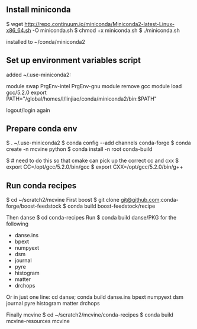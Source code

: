 ## Install miniconda
$ wget http://repo.continuum.io/miniconda/Miniconda2-latest-Linux-x86_64.sh -O miniconda.sh
$ chmod +x miniconda.sh 
$ ./miniconda.sh 

installed to ~/conda/miniconda2

## Set up environment variables script
added ~/.use-miniconda2:

  module swap PrgEnv-intel PrgEnv-gnu
  module remove gcc
  module load gcc/5.2.0
  export PATH="/global/homes/l/linjiao/conda/miniconda2/bin:$PATH"

logout/login again

## Prepare conda env

$ . ~/.use-miniconda2
$ conda config  --add channels conda-forge
$ conda create -n mcvine python
$ conda install -n root conda-build

$ # need to do this so that cmake can pick up the correct cc and cxx
$ export CC=/opt/gcc/5.2.0/bin/gcc
$ export CXX=/opt/gcc/5.2.0/bin/g++

## Run conda recipes

$ cd ~/scratch2/mcvine
First boost
$ git clone git@github.com:conda-forge/boost-feedstock
$ conda build boost-feedstock/recipe

Then danse
$ cd conda-recipes
Run $ conda build danse/PKG for the following
  - danse.ins
  - bpext
  - numpyext
  - dsm
  - journal
  - pyre
  - histogram
  - matter
  - drchops

Or in just one line:
    cd danse; conda build danse.ins bpext numpyext dsm journal pyre histogram matter drchops

Finally mcvine
$ cd ~/scratch2/mcvine/conda-recipes
$ conda build mcvine-resources mcvine
